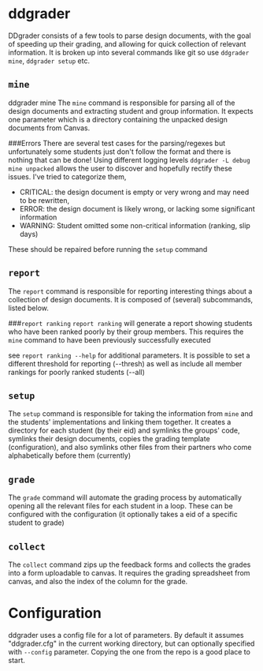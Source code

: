 ddgrader
=======
DDgrader consists of a few tools to parse design documents, with the goal of speeding up their grading,
and allowing for quick collection of relevant information. It is broken up into several commands like git
so use `ddgrader mine`, `ddgrader setup` etc.


`mine`
----
ddgrader mine
The `mine` command is responsible for parsing all of the design documents and extracting student and group
information. It expects one parameter which is a directory containing the unpacked design documents from Canvas.

###Errors
There are several test cases for the parsing/regexes but unfortunately some students just don't follow the
 format and there is nothing that can be done! Using different logging levels `ddgrader -L debug mine unpacked`
 allows the user to discover and hopefully rectify these issues. I've tried to categorize them, 
 
* CRITICAL: the design document is empty or very wrong and may need to be rewritten,
* ERROR: the design document is likely wrong, or lacking some significant information
* WARNING: Student omitted some non-critical information (ranking, slip days)

These should be repaired before running the `setup` command

`report`
--------
The `report` command is responsible for reporting interesting things about a collection of design documents.
It is composed of (several) subcommands, listed below.

###`report ranking`
`report ranking` will generate a report showing students who have been ranked poorly by their
group members. This requires the `mine` command to have been previously successfully executed

see `report ranking --help` for additional parameters. It is possible to set a different threshold for
reporting (--thresh) as well as include all member rankings for poorly ranked students (--all)

`setup`
-----
The `setup` command is responsible for taking the information from `mine` and the students' implementations
and linking them together. It creates a directory for each student (by their eid) and symlinks the groups' code,
symlinks their design documents, copies the grading template (configuration), and also symlinks other files from
their partners who come alphabetically before them (currently)


`grade`
-----
The `grade` command will automate the grading process by automatically opening all the relevant files for each student
in a loop. These can be configured with the configuration (it optionally takes a eid of a specific student to grade)


`collect`
-------
The `collect` command zips up the feedback forms and collects the grades into a form uploadable to canvas. It
 requires the grading spreadsheet from canvas, and also the index of the column for the grade.


Configuration
=============
ddgrader uses a config file for a lot of parameters. By default it assumes "ddgrader.cfg" in the current working directory,
but can optionally specified with `--config` parameter. Copying the one from the repo is a good place to start.
